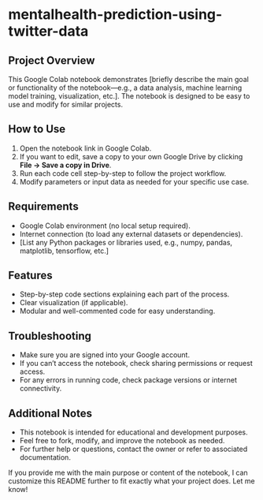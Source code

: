 # mentalhealth-prediction-using-twitter-data
## Project Overview
This Google Colab notebook demonstrates [briefly describe the main goal or functionality of the notebook—e.g., a data analysis, machine learning model training, visualization, etc.]. The notebook is designed to be easy to use and modify for similar projects.

## How to Use
1. Open the notebook link in Google Colab.
2. If you want to edit, save a copy to your own Google Drive by clicking **File → Save a copy in Drive**.
3. Run each code cell step-by-step to follow the project workflow.
4. Modify parameters or input data as needed for your specific use case.

## Requirements
- Google Colab environment (no local setup required).
- Internet connection (to load any external datasets or dependencies).
- [List any Python packages or libraries used, e.g., numpy, pandas, matplotlib, tensorflow, etc.]

## Features
- Step-by-step code sections explaining each part of the process.
- Clear visualization (if applicable).
- Modular and well-commented code for easy understanding.

## Troubleshooting
- Make sure you are signed into your Google account.
- If you can’t access the notebook, check sharing permissions or request access.
- For any errors in running code, check package versions or internet connectivity.

## Additional Notes
- This notebook is intended for educational and development purposes.
- Feel free to fork, modify, and improve the notebook as needed.
- For further help or questions, contact the owner or refer to associated documentation.

If you provide me with the main purpose or content of the notebook, I can customize this README further to fit exactly what your project does. Let me know!
